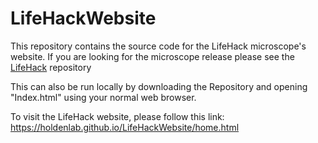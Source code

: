 # LifeHackWebsite

This repository contains the source code for the LifeHack microscope's website. If you are looking for the microscope release please see the <a href="https://github.com/HoldenLab/LifeHack">LifeHack</a> repository

This can also be run locally by downloading the Repository and opening "Index.html" using your normal web browser.

To visit the LifeHack website, please follow this link: https://holdenlab.github.io/LifeHackWebsite/home.html
